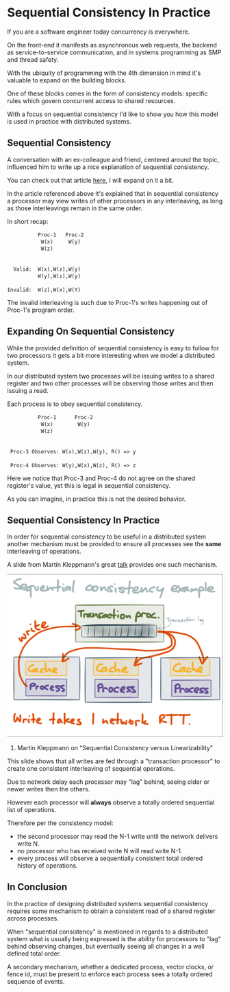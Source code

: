 # Sequential Consistency In Practice

If you are a software engineer today concurrency is everywhere.

On the front-end it manifests as asynchronous web requests, the backend as service-to-service communication, and in systems programming as SMP and thread safety.

With the ubiquity of programming with the 4th dimension in mind it's valuable to expand on the building blocks.

One of these blocks comes in the form of consistency models: specific rules which govern concurrent access to shared resources.

With a focus on sequential consistency I'd like to show you how this model is used in practice with distributed systems.

## Sequential Consistency

A conversation with an ex-colleague and friend, centered around the topic, influenced him to write up a nice explanation of sequential consistency.

You can check out that article [here](http://space.af/blog/2020/07/16/sequential-consistency-described-by-viotti-and-vukolic/), I will expand on it a bit.

In the article referenced above it's explained that in sequential consistency a processor may view writes of other processors in any interleaving, as long as those interleavings remain in the same order.

In short recap:
```
          Proc-1   Proc-2
           W(x)     W(y)
           W(z)


  Valid:  W(x),W(z),W(y)
          W(y),W(z),W(y)

Invalid:  W(z),W(x),W(Y)
```

The invalid interleaving is such due to Proc-1's writes happening out of Proc-1's program order.

## Expanding On Sequential Consistency

While the provided definition of sequential consistency is easy to follow for two processors it gets a bit more interesting when we model a distributed system.

In our distributed system two processes will be issuing writes to a shared register and two other processes will be observing those writes and then issuing a read.

Each process is to obey sequential consistency.

```
          Proc-1      Proc-2
           W(x)        W(y)
           W(z)


 Proc-3 Observes: W(x),W(z),W(y), R() => y

 Proc-4 Observes: W(y),W(x),W(z), R() => z
```

Here we notice that Proc-3 and Proc-4 do not agree on the shared register's value, yet this is legal in sequential consistency.

As you can imagine, in practice this is not the desired behavior.

## Sequential Consistency In Practice

In order for sequential consistency to be useful in a distributed system another mechanism must be provided to ensure all processes see the **same** interleaving of operations.

A slide from Martin Kleppmann's great [talk](https://www.youtube.com/watch?v=D5iCl12MuRw&feature=youtu.be) provides one such mechanism.

![async writes in sequential system](/martin-klepmann-sequential-consistency.png)
 1. Martin Kleppmann on “Sequential Consistency versus Linearizability”

This slide shows that all writes are fed through a "transaction processor" to create one consistent interleaving of sequential operations.

Due to network delay each processor may "lag" behind, seeing older or newer writes then the others.

However each processor will **always** observe a totally ordered sequential list of operations.

Therefore per the consistency model:
* the second processor may read the N-1 write until the network delivers write N.
* no processor who has received write N will read write N-1.
* every process will observe a sequentially consistent total ordered history of operations.

## In Conclusion

In the practice of designing distributed systems sequential consistency requires some mechanism to obtain a consistent read of a shared register across processes.

When "sequential consistency" is mentioned in regards to a distributed system what is usually being expressed is the ability for processors to "lag" behind observing changes, but eventually seeing all changes in a well defined total order.

A secondary mechanism, whether a dedicated process, vector clocks, or fence id, must be present to enforce each process sees a totally ordered sequence of events.

